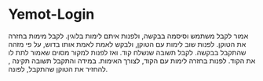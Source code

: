 # Yemot-Login
אמור לקבל משתמש וסיסמה בבקשה, ולפנות איתם לימות בלוגין. לקבל מימות בחזרה את הטוקן. לפנות שוב לימות עם הטוקן, ולבקש לאמת לאמת אותו בדוש, על פי מזהה שהתקבל בבקשה. לקבל תשובה שנשלח קוד. ואז לפנות למקור מסוים שאמור לתת לו את הקוד. לפנות בחזרה לימות עם הקוד, לצורך האימות. במידה והתקבל תשובה תקינה , להחזיר את הטוקן שהתקבל, לפונה.
